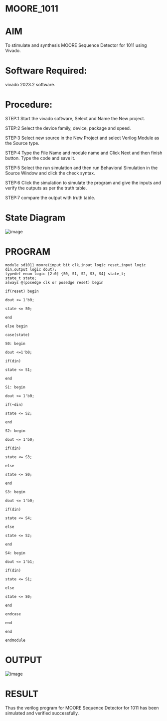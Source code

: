 
# MOORE_1011
# AIM
To stimulate and synthesis MOORE Sequence Detector for 1011 using Vivado.

# Software Required:
vivado 2023.2 software.

# Procedure:
STEP:1 Start the vivado software, Select and Name the New project.

STEP:2 Select the device family, device, package and speed.

STEP:3 Select new source in the New Project and select Verilog Module as the Source type.

STEP:4 Type the File Name and module name and Click Next and then finish button. Type the code and save it.

STEP:5 Select the run simulation and then run Behavioral Simulation in the Source Window and click the check syntax.

STEP:6 Click the simulation to simulate the program and give the inputs and verify the outputs as per the truth table.

STEP:7 compare the output with truth table.
# State Diagram
![image](https://github.com/RESMIRNAIR/MOORE_1011/assets/154305926/4c056127-254f-4b9a-88d1-5486b2577ba3)
# PROGRAM
~~~
module sd1011_moore(input bit clk,input logic reset,input logic din,output logic dout);
typedef enum logic [2:0] {S0, S1, S2, S3, S4} state_t;
state_t state;
always @(posedge clk or posedge reset) begin

if(reset) begin

dout <= 1'b0;

state <= S0;

end

else begin

case(state)
      
S0: begin

dout <=1'b0;

if(din)

state <= S1;

end

S1: begin

dout <= 1'b0;

if(~din)

state <= S2;

end

S2: begin

dout <= 1'b0;

if(din)

state <= S3;

else

state <= S0;

end

S3: begin

dout <= 1'b0;

if(din)

state <= S4;

else

state <= S2;

end

S4: begin

dout <= 1'b1;

if(din)

state <= S1;

else

state <= S0;

end

endcase

end

end

endmodule
~~~
# OUTPUT
![image](https://github.com/padhmapriya06/MOORE_1011/assets/160568779/d42006a8-8a9d-4d32-8456-73b225c69e20)

# RESULT
Thus the verilog program for MOORE Sequence Detector for 1011 has been simulated and verified successfully.
